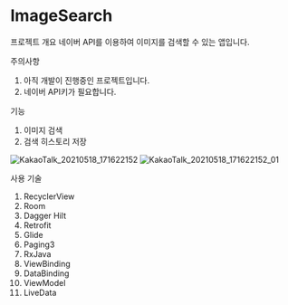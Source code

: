# ImageSearch

프로젝트 개요
네이버 API를 이용하여 이미지를 검색할 수 있는 앱입니다.

주의사항
1. 아직 개발이 진행중인 프로젝트입니다.
2. 네이버 API키가 필요합니다.

기능
1. 이미지 검색
2. 검색 히스토리 저장

![KakaoTalk_20210518_171622152](https://user-images.githubusercontent.com/52645793/118616776-f7162f80-b7fc-11eb-9018-a5a4c2cd4b3e.jpg)
![KakaoTalk_20210518_171622152_01](https://user-images.githubusercontent.com/52645793/118616788-fa112000-b7fc-11eb-9cb7-42e82ed96370.jpg)


사용 기술
1. RecyclerView
2. Room
3. Dagger Hilt
4. Retrofit
5. Glide
6. Paging3
7. RxJava
8. ViewBinding
9. DataBinding
10. ViewModel
11. LiveData
